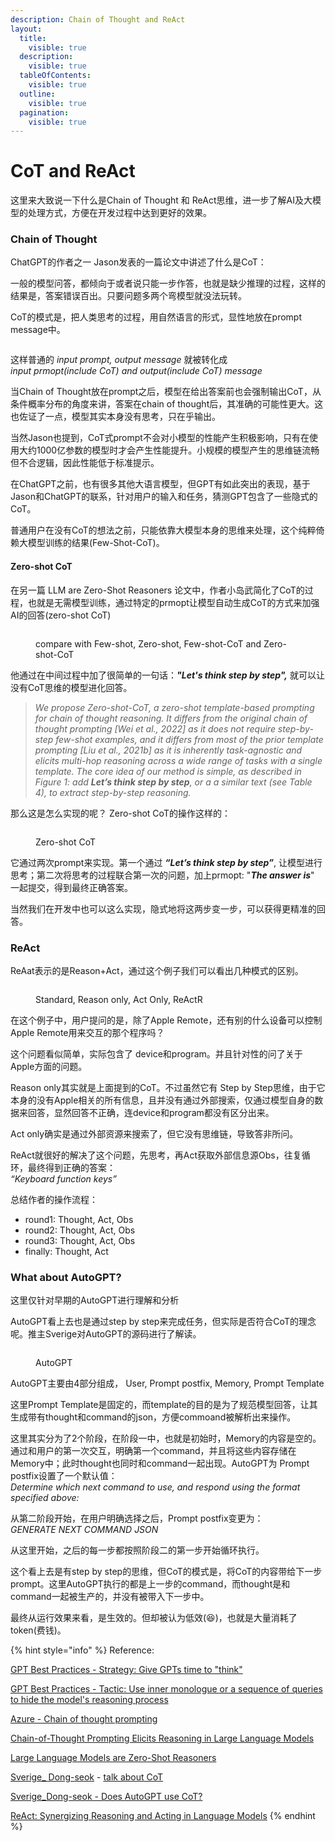 ```yaml
---
description: Chain of Thought and ReAct
layout:
  title:
    visible: true
  description:
    visible: true
  tableOfContents:
    visible: true
  outline:
    visible: true
  pagination:
    visible: true
---
```


# CoT and ReAct

这里来大致说一下什么是Chain of Thought 和 ReAct思维，进一步了解AI及大模型的处理方式，方便在开发过程中达到更好的效果。



### Chain of Thought

ChatGPT的作者之一 Jason发表的一篇论文中讲述了什么是CoT：

一般的模型问答，都倾向于或者说只能一步作答，也就是缺少推理的过程，这样的结果是，答案错误百出。只要问题多两个弯模型就没法玩转。

CoT的模式是，把人类思考的过程，用自然语言的形式，显性地放在prompt message中。

<figure><img src="../.gitbook/assets/image (5).png" alt=""><figcaption></figcaption></figure>

这样普通的 _input prompt, output message_ 就被转化成 \
_input prmopt(include CoT) and output(include CoT) message_

当Chain of Thought放在prompt之后，模型在给出答案前也会强制输出CoT，从条件概率分布的角度来讲，答案在chain of thought后，其准确的可能性更大。这也佐证了一点，模型其实本身没有思考，只在乎输出。

当然Jason也提到，CoT式prompt不会对小模型的性能产生积极影响，只有在使用大约1000亿参数的模型时才会产生性能提升。小规模的模型产生的思维链流畅但不合逻辑，因此性能低于标准提示。

在ChatGPT之前，也有很多其他大语言模型，但GPT有如此突出的表现，基于Jason和ChatGPT的联系，针对用户的输入和任务，猜测GPT包含了一些隐式的CoT。

普通用户在没有CoT的想法之前，只能依靠大模型本身的思维来处理，这个纯粹倚赖大模型训练的结果(Few-Shot-CoT)。

#### Zero-shot CoT

在另一篇 LLM are Zero-Shot Reasoners 论文中，作者小岛武简化了CoT的过程，也就是无需模型训练，通过特定的prmopt让模型自动生成CoT的方式来加强AI的回答(zero-shot CoT)

<figure><img src="../.gitbook/assets/image (12).png" alt=""><figcaption><p>compare with Few-shot, Zero-shot, Few-shot-CoT and Zero-shot-CoT</p></figcaption></figure>

他通过在中间过程中加了很简单的一句话：_**"Let's think step by step",**_  就可以让没有CoT思维的模型进化回答。

> _We propose Zero-shot-CoT, a zero-shot template-based prompting for chain of thought reasoning. It differs from the original chain of thought prompting \[Wei et al., 2022] as it does not require step-by-step few-shot examples, and it differs from most of the prior template prompting \[Liu et al., 2021b] as it is inherently task-agnostic and elicits multi-hop reasoning across a wide range of tasks with a single template. The core idea of our method is simple, as described in Figure 1: add **Let’s think step by step**, or a a similar text (see Table 4), to extract step-by-step reasoning._

那么这是怎么实现的呢？  Zero-shot CoT的操作这样的：

<figure><img src="../.gitbook/assets/image (2).png" alt=""><figcaption><p>Zero-shot CoT</p></figcaption></figure>

它通过两次prompt来实现。第一个通过 _**“Let’s think step by step”**_, 让模型进行思考；第二次将思考的过程联合第一次的问题，加上prmopt: "_**The answer is**_" 一起提交，得到最终正确答案。

当然我们在开发中也可以这么实现，隐式地将这两步变一步，可以获得更精准的回答。



### ReAct

ReAat表示的是Reason+Act，通过这个例子我们可以看出几种模式的区别。

<figure><img src="../.gitbook/assets/image (1).png" alt=""><figcaption><p>Standard, Reason only, Act Only, ReActR</p></figcaption></figure>

在这个例子中，用户提问的是，除了Apple Remote，还有别的什么设备可以控制Apple Remote用来交互的那个程序吗？

这个问题看似简单，实际包含了 device和program。并且针对性的问了关于Apple方面的问题。

Reason only其实就是上面提到的CoT。不过虽然它有 Step by Step思维，由于它本身的没有Apple相关的所有信息，且并没有通过外部搜索，仅通过模型自身的数据来回答，显然回答不正确，连device和program都没有区分出来。

Act only确实是通过外部资源来搜索了，但它没有思维链，导致答非所问。

ReAct就很好的解决了这个问题，先思考，再Act获取外部信息源Obs，往复循环，最终得到正确的答案：\
_“Keyboard function keys”_

总结作者的操作流程：

* round1: Thought, Act, Obs
* round2: Thought, Act, Obs
* round3: Thought, Act, Obs
* finally: Thought, Act



### What about AutoGPT?

这里仅针对早期的AutoGPT进行理解和分析

AutoGPT看上去也是通过step by step来完成任务，但实际是否符合CoT的理念呢。推主Sverige对AutoGPT的源码进行了解读。

<figure><img src="../.gitbook/assets/image (11).png" alt=""><figcaption><p>AutoGPT</p></figcaption></figure>



AutoGPT主要由4部分组成， User, Prompt postfix, Memory, Prompt Template

这里Prompt Template是固定的，而template的目的是为了规范模型回答，让其生成带有thought和command的json，方便commoand被解析出来操作。

这里其实分为了2个阶段，在阶段一中，也就是初始时，Memory的内容是空的。通过和用户的第一次交互，明确第一个command，并且将这些内容存储在Memory中；此时thought也同时和command一起出现。AutoGPT为 Prompt postfix设置了一个默认值：\
_Determine which next command to use, and respond using the format specified above:_

从第二阶段开始，在用户明确选择之后，Prompt postfix变更为：\
_GENERATE NEXT COMMAND JSON_

从这里开始，之后的每一步都按照阶段二的第一步开始循环执行。

这个看上去是有step by step的思维，但CoT的模式是，将CoT的内容带给下一步prompt。这里AutoGPT执行的都是上一步的command，而thought是和command一起被生产的，并没有被带入下一步中。

最终从运行效果来看，是生效的。但却被认为低效(😆)，也就是大量消耗了token(费钱)。



{% hint style="info" %}
Reference:

[GPT Best Practices - Strategy: Give GPTs time to "think"](https://platform.openai.com/docs/guides/gpt-best-practices/strategy-give-gpts-time-to-think)

[GPT Best Practices - Tactic: Use inner monologue or a sequence of queries to hide the model's reasoning process](https://platform.openai.com/docs/guides/gpt-best-practices/tactic-use-inner-monologue-or-a-sequence-of-queries-to-hide-the-model-s-reasoning-process)

[Azure - Chain of thought prompting](https://learn.microsoft.com/en-us/azure/cognitive-services/openai/concepts/advanced-prompt-engineering?pivots=programming-language-chat-completions#chain-of-thought-prompting)

[Chain-of-Thought Prompting Elicits Reasoning in Large Language Models](https://arxiv.org/abs/2201.11903)

[Large Language Models are Zero-Shot Reasoners](https://arxiv.org/abs/2205.11916)

[Sverige\_ Dong-seok](https://twitter.com/realrenmin) - [talk about CoT](https://twitter.com/realrenmin/status/1643241565031366657)

[Sverige\_Dong-seok - Does AutoGPT use CoT?](https://twitter.com/realrenmin/status/1647383612931870720)

[ReAct: Synergizing Reasoning and Acting in Language Models](https://react-lm.github.io/)
{% endhint %}

